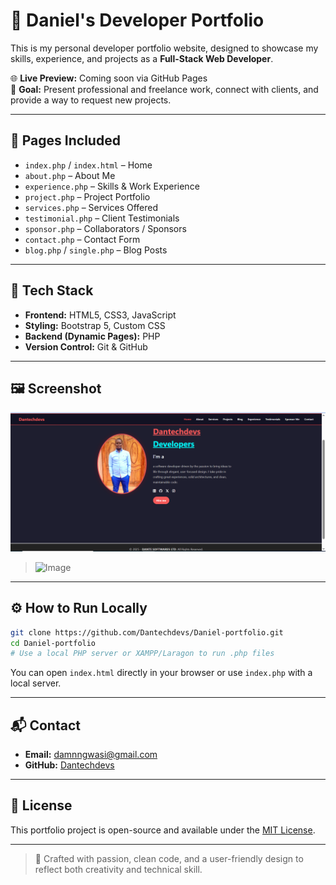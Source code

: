 # 💼 Daniel's Developer Portfolio

This is my personal developer portfolio website, designed to showcase my skills, experience, and projects as a **Full-Stack Web Developer**.

🌐 **Live Preview:** Coming soon via GitHub Pages  
🎯 **Goal:** Present professional and freelance work, connect with clients, and provide a way to request new projects.

---

## 📂 Pages Included

- `index.php` / `index.html` – Home
- `about.php` – About Me
- `experience.php` – Skills & Work Experience
- `project.php` – Project Portfolio
- `services.php` – Services Offered
- `testimonial.php` – Client Testimonials
- `sponsor.php` – Collaborators / Sponsors
- `contact.php` – Contact Form
- `blog.php` / `single.php` – Blog Posts

---

## 🧰 Tech Stack

- **Frontend:** HTML5, CSS3, JavaScript
- **Styling:** Bootstrap 5, Custom CSS
- **Backend (Dynamic Pages):** PHP
- **Version Control:** Git & GitHub

---

## 🖼️ Screenshot

![Portfolio Preview](image.png)

> <img width="960" height="425" alt="Image" src="https://github.com/user-attachments/assets/a489beb8-3ca2-404d-aa76-bbd6823ad8de" />

---

## ⚙️ How to Run Locally

```bash
git clone https://github.com/Dantechdevs/Daniel-portfolio.git
cd Daniel-portfolio
# Use a local PHP server or XAMPP/Laragon to run .php files
```

You can open `index.html` directly in your browser or use `index.php` with a local server.

---

## 📬 Contact

- **Email:** damnngwasi@gmail.com  
- **GitHub:** [Dantechdevs](https://github.com/Dantechdevs)

---

## 📄 License

This portfolio project is open-source and available under the [MIT License](LICENSE).

---

> 🚀 Crafted with passion, clean code, and a user-friendly design to reflect both creativity and technical skill.